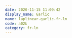```yaml
---
date: 2020-11-15 11:09:42
display_name: Garlic
name: laplinear-garlic-fr-ln
code: a02b
category: fr-ln
---
```


